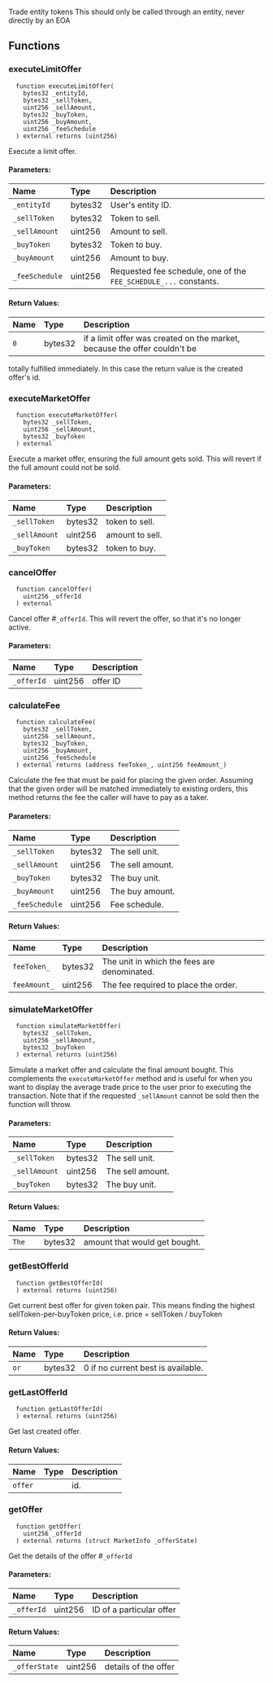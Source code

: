 Trade entity tokens
This should only be called through an entity, never directly by an EOA
## Functions
### executeLimitOffer
```solidity
  function executeLimitOffer(
    bytes32 _entityId,
    bytes32 _sellToken,
    uint256 _sellAmount,
    bytes32 _buyToken,
    uint256 _buyAmount,
    uint256 _feeSchedule
  ) external returns (uint256)
```
Execute a limit offer.
#### Parameters:
| Name | Type | Description                                                          |
| :--- | :--- | :------------------------------------------------------------------- |
|`_entityId` | bytes32 | User's entity ID.
|`_sellToken` | bytes32 | Token to sell.
|`_sellAmount` | uint256 | Amount to sell.
|`_buyToken` | bytes32 | Token to buy.
|`_buyAmount` | uint256 | Amount to buy.
|`_feeSchedule` | uint256 | Requested fee schedule, one of the `FEE_SCHEDULE_...` constants.
#### Return Values:
| Name                           | Type          | Description                                                                  |
| :----------------------------- | :------------ | :--------------------------------------------------------------------------- |
|`0`| bytes32 | if a limit offer was created on the market, because the offer couldn't be
totally fulfilled immediately. In this case the return value is the created offer's id.
### executeMarketOffer
```solidity
  function executeMarketOffer(
    bytes32 _sellToken,
    uint256 _sellAmount,
    bytes32 _buyToken
  ) external
```
Execute a market offer, ensuring the full amount gets sold.
This will revert if the full amount could not be sold.
#### Parameters:
| Name | Type | Description                                                          |
| :--- | :--- | :------------------------------------------------------------------- |
|`_sellToken` | bytes32 | token to sell.
|`_sellAmount` | uint256 | amount to sell.
|`_buyToken` | bytes32 | token to buy.
### cancelOffer
```solidity
  function cancelOffer(
    uint256 _offerId
  ) external
```
Cancel offer #`_offerId`.
This will revert the offer, so that it's no longer active.
#### Parameters:
| Name | Type | Description                                                          |
| :--- | :--- | :------------------------------------------------------------------- |
|`_offerId` | uint256 | offer ID
### calculateFee
```solidity
  function calculateFee(
    bytes32 _sellToken,
    uint256 _sellAmount,
    bytes32 _buyToken,
    uint256 _buyAmount,
    uint256 _feeSchedule
  ) external returns (address feeToken_, uint256 feeAmount_)
```
Calculate the fee that must be paid for placing the given order.
Assuming that the given order will be matched immediately to existing orders,
this method returns the fee the caller will have to pay as a taker.
#### Parameters:
| Name | Type | Description                                                          |
| :--- | :--- | :------------------------------------------------------------------- |
|`_sellToken` | bytes32 | The sell unit.
|`_sellAmount` | uint256 | The sell amount.
|`_buyToken` | bytes32 | The buy unit.
|`_buyAmount` | uint256 | The buy amount.
|`_feeSchedule` | uint256 | Fee schedule.
#### Return Values:
| Name                           | Type          | Description                                                                  |
| :----------------------------- | :------------ | :--------------------------------------------------------------------------- |
|`feeToken_`| bytes32 | The unit in which the fees are denominated.
|`feeAmount_`| uint256 | The fee required to place the order.
### simulateMarketOffer
```solidity
  function simulateMarketOffer(
    bytes32 _sellToken,
    uint256 _sellAmount,
    bytes32 _buyToken
  ) external returns (uint256)
```
Simulate a market offer and calculate the final amount bought.
This complements the `executeMarketOffer` method and is useful for when you want to display the average
trade price to the user prior to executing the transaction. Note that if the requested `_sellAmount` cannot
be sold then the function will throw.
#### Parameters:
| Name | Type | Description                                                          |
| :--- | :--- | :------------------------------------------------------------------- |
|`_sellToken` | bytes32 | The sell unit.
|`_sellAmount` | uint256 | The sell amount.
|`_buyToken` | bytes32 | The buy unit.
#### Return Values:
| Name                           | Type          | Description                                                                  |
| :----------------------------- | :------------ | :--------------------------------------------------------------------------- |
|`The`| bytes32 | amount that would get bought.
### getBestOfferId
```solidity
  function getBestOfferId(
  ) external returns (uint256)
```
Get current best offer for given token pair.
This means finding the highest sellToken-per-buyToken price, i.e. price = sellToken / buyToken
#### Return Values:
| Name                           | Type          | Description                                                                  |
| :----------------------------- | :------------ | :--------------------------------------------------------------------------- |
|`or`| bytes32 | 0 if no current best is available.
### getLastOfferId
```solidity
  function getLastOfferId(
  ) external returns (uint256)
```
Get last created offer.
#### Return Values:
| Name                           | Type          | Description                                                                  |
| :----------------------------- | :------------ | :--------------------------------------------------------------------------- |
|`offer`|  | id.
### getOffer
```solidity
  function getOffer(
    uint256 _offerId
  ) external returns (struct MarketInfo _offerState)
```
Get the details of the offer #`_offerId`
#### Parameters:
| Name | Type | Description                                                          |
| :--- | :--- | :------------------------------------------------------------------- |
|`_offerId` | uint256 | ID of a particular offer
#### Return Values:
| Name                           | Type          | Description                                                                  |
| :----------------------------- | :------------ | :--------------------------------------------------------------------------- |
|`_offerState`| uint256 | details of the offer
